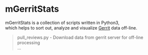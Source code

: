 mGerritStats
============

mGerritStats is a collection of scripts written in Python3, <br>
which helps to sort out, analyze and visualize [Gerrit] data off-line.

> pull_reviews.py - Download data from gerrit server for off-line processing <br>
> ...


[Gerrit]:http://en.wikipedia.org/wiki/Gerrit_%28software%29
